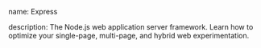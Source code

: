 name: Express

description: The Node.js web application server framework. Learn how to optimize your single-page, multi-page, and hybrid web experimentation.